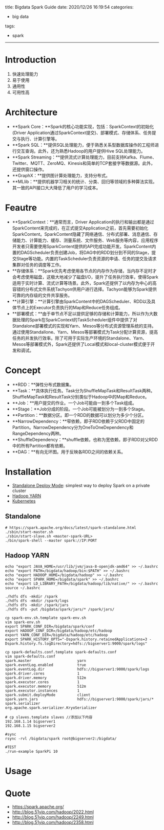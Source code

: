 title: Bigdata Spark Guide
date: 2020/12/26 16:19:54
categories:

 - big data

tags:
 - spark

---

# Introduction

1. 快速处理能力
2. 易于使用
3. 通用性
4. 可用性高

# Architecture

- **Spark Core：**Spark的核心功能实现，包括：SparkContext的初始化(Driver Application通过SparkContext提交)、部署模式、存储体系、任务提交与执行、计算引擎等。
- **Spark SQL：**提供SQL处理能力，便于熟悉关系型数据库操作的工程师进行交互查询。此外，还为熟悉Hadoop的用户提供Hive SQL处理能力。
- **Spark Streaming：**提供流式计算处理能力，目前支持Kafka、Flume、Twitter、MQTT、ZeroMQ、Kinesis和简单的TCP套接字等数据源。此外，还提供窗口操作。
- **GraphX：**提供图计算处理能力，支持分布式。
- **MLlib：**提供机器学习相关的统计、分类、回归等领域的多种算法实现。其一致的API接口大大降低了用户的学习成本。

# Feautre

- **SparkContext：**通常而言，Driver Application的执行和输出都是通过SparkContent来完成的，在正式提交Application之前，首先需要初始化SparkContent。SparkContent隐藏了网络通信、分布式部署、消息通信、存储能力、计算能力、缓存、测量系统、文件服务、Web服务等内容，应用程序开发者只需要使用SparkContent提供的API完成功能开发。SparkContent内置的DAGScheduler负责创建Job，将DAG中的RDD划分到不同的Stage，提交Stage等功能。内置的TaskScheduler负责资源的申请、任务的提交及请求集群对任务的调度等工作。
- **存储体系：**Spark优先考虑使用各节点的内存作为存储，当内存不足时才会考虑使用磁盘，这极大地减少了磁盘I/O，提升了任务执行效率，使得Spark适用于实时计算、流式计算等场景。此外，Spark还提供了以内存为中心的高容错的分布式文件系统Tachyon供用户进行选择。Tachyon能够为Spark提供可靠的内存级的文件共享服务。
- **计算引擎：**计算引擎由SparkContent中的DAGScheduler、RDD以及具体节点上的Executor负责执行的Map和Reduce任务组成。
- **部署模式：**由于单节点不足以提供足够的存储和计算能力，所以作为大数据处理的Spark在SparkContext的TaskScheduler组件中提供了对Standalone部署模式的实现和Yarn、Mesos等分布式资源管理系统的支持。通过使用Standallone、Yarn、Mesos等部署模式为Task分配计算资源，提高任务的并发执行效率。除了可用于实际生产环境的Standalone、Yarn、Mesos等部署模式外，Spark还提供了Local模式和local-cluster模式便于开发和调试。

# Concept

* **RDD：**弹性分布式数据集。
* **Task：**具体执行任务。Task分为ShuffleMapTask和ResultTask两种。ShuffleMapTask和ResultTask分别类似于Hadoop中的Map和Reduce。
* **Job：**用户提交的作业。一个Job可能由一到多个Task组成。
* **Stage：**Job分成的阶段。一个Job可能被划分为一到多个Stage。
* **Partition：**数据分区。即一个RDD的数据可以划分为多少个分区。
* **NarrowDependency：**窄依赖，即子RDD依赖于父RDD中固定的Partition。NarrowDependency分为OneToOneDependency和RangeDependency两种。
* **ShuffleDependency：**shuffle依赖，也称为宽依赖，即子RDD对父RDD中的所有Partition都有依赖。
* **DAG：**有向无环图。用于反映各RDD之间的依赖关系。

# Installation

- [Standalone Deploy Mode](https://spark.apache.org/docs/latest/spark-standalone.html): simplest way to deploy Spark on a private cluster
- [Hadoop YARN](https://spark.apache.org/docs/latest/running-on-yarn.html)
- [Kubernetes](https://spark.apache.org/docs/latest/running-on-kubernetes.html)

## Standalone

```shell
# https://spark.apache.org/docs/latest/spark-standalone.html
./sbin/start-master.sh
./sbin/start-slave.sh <master-spark-URL>
./bin/spark-shell --master spark://IP:PORT	
```

## Hadoop YARN

```shell
echo "export JAVA_HOME=/usr/lib/jvm/java-8-openjdk-amd64" >> ~/.bashrc  
echo "export PATH=/bigdata/hadoop/bin:$PATH" >> ~/.bashrc  
echo "export HADOOP_HOME=/bigdata/hadoop" >> ~/.bashrc  
echo "export SPARK_HOME=/bigdata/spark" >> ~/.bashrc  
echo "export LD_LIBRARY_PATH=/bigdata/hadoop/lib/native/" >> ~/.bashrc  
source ~/.bashrc  

./hdfs dfs -mkdir /spark  
./hdfs dfs -mkdir /spark/logs  
./hdfs dfs -mkdir /spark/jars  
./hdfs dfs -put /bigdata/spark/jars/* /spark/jars/

cp spark-env.sh.template spark-env.sh
vim spark-env.sh
export SPARK_CONF_DIR=/bigdata/spark/conf  
export HADOOP_CONF_DIR=/bigdata/hadoop/etc/hadoop  
export YARN_CONF_DIR=/bigdata/hadoop/etc/hadoop  
export SPARK_HISTORY_OPTS="-Dspark.history.retainedApplications=3 -Dspark.history.fs.logDirectory=hdfs://bigserver1:9000/spark/logs"

cp spark-defaults.conf.template spark-defaults.conf
vim spark-defaults.conf
spark.master                     yarn  
spark.eventLog.enabled           true  
spark.eventLog.dir               hdfs://bigserver1:9000/spark/logs  
spark.driver.cores               1  
spark.driver.memory              512m  
spark.executor.cores             1  
spark.executor.memory            512m  
spark.executor.instances         1  
spark.submit.deployMode          client  
spark.yarn.jars                  hdfs://bigserver1:9000/spark/jars/*  
spark.serializer                 org.apache.spark.serializer.KryoSerializer

# cp slaves.template slaves //添加以下内容     
192.168.1.14 bigserver1  
192.168.1.15 bigserver2

#sync
rsync -rvl /bigdata/spark root@bigserver2:/bigdata/

#TEST
./run-example SparkPi 10

```



# Usage



# Quote

* https://spark.apache.org/
* http://blog.51yip.com/hadoop/2022.html
* http://blog.51yip.com/hadoop/2249.html
* http://blog.51yip.com/hadoop/2358.html

